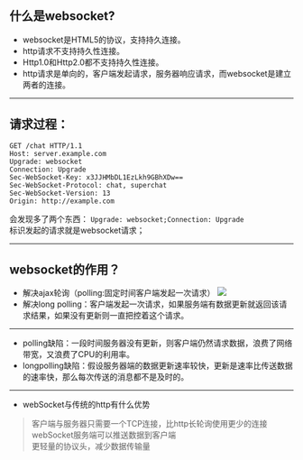 ## 什么是websocket?
* websocket是HTML5的协议，支持持久连接。
* http请求不支持持久性连接。
* Http1.0和Http2.0都不支持持久性连接。
* http请求是单向的，客户端发起请求，服务器响应请求，而websocket是建立两者的连接。

---
## 请求过程：
```
GET /chat HTTP/1.1
Host: server.example.com
Upgrade: websocket
Connection: Upgrade
Sec-WebSocket-Key: x3JJHMbDL1EzLkh9GBhXDw==
Sec-WebSocket-Protocol: chat, superchat
Sec-WebSocket-Version: 13
Origin: http://example.com
```
会发现多了两个东西：
```Upgrade: websocket;Connection: Upgrade```   
标识发起的请求就是websocket请求；  

--- 

## websocket的作用？
- 解决ajax轮询（polling:固定时间客户端发起一次请求）
<img src="./img/polling.png"></img>
- 解决long polling：客户端发起一次请求，如果服务端有数据更新就返回该请求结果，如果没有更新则一直把控着这个请求。

---
- polling缺陷：一段时间服务器没有更新，则客户端仍然请求数据，浪费了网络带宽，又浪费了CPU的利用率。
- longpolling缺陷：假设服务器端的数据更新速率较快，更新是速率比传送数据的速率快，那么每次传送的消息都不是及时的。

---

-  webSocket与传统的http有什么优势
>客户端与服务器只需要一个TCP连接，比http长轮询使用更少的连接  
webSocket服务端可以推送数据到客户端  
更轻量的协议头，减少数据传输量  

